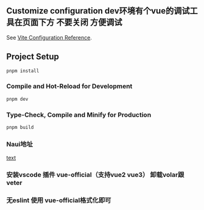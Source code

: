 
## Customize configuration dev环境有个vue的调试工具在页面下方 不要关闭 方便调试
See [Vite Configuration Reference](https://vitejs.dev/config/).

## Project Setup

```sh
pnpm install
```

### Compile and Hot-Reload for Development

```sh
pnpm dev
```

### Type-Check, Compile and Minify for Production

```sh
pnpm build
```

### Naui地址
[text](https://www.naiveui.com/zh-CN/os-theme/components/button)

### 安装vscode 插件 vue-official（支持vue2 vue3） 卸载volar跟veter
### 无eslint  使用 vue-official格式化即可